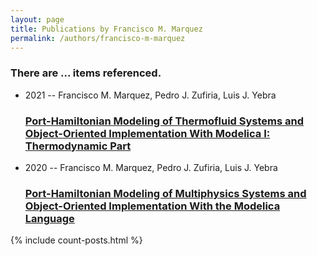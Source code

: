 ```yaml
---
layout: page
title: Publications by Francisco M. Marquez
permalink: /authors/francisco-m-marquez
---
```


<h3 id="number-posts">There are ... items referenced.</h3>
<ul class="post-list">
<li><span class='post-meta'>2021 -- Francisco M. Marquez, Pedro J. Zufiria, Luis J. Yebra</span><h3><a class='post-link' href="{{ site.baseurl }}/port-hamiltonian-modeling-of-thermofluid-systems-and-object-oriented-implementation-with-modelica-i-thermodynamic-part">Port-Hamiltonian Modeling of Thermofluid Systems and Object-Oriented Implementation With Modelica I: Thermodynamic Part</a></h3></li>
<li><span class='post-meta'>2020 -- Francisco M. Marquez, Pedro J. Zufiria, Luis J. Yebra</span><h3><a class='post-link' href="{{ site.baseurl }}/port-hamiltonian-modeling-of-multiphysics-systems-and-object-oriented-implementation-with-the-modelica-language">Port-Hamiltonian Modeling of Multiphysics Systems and Object-Oriented Implementation With the Modelica Language</a></h3></li>

</ul>
{% include count-posts.html %}
